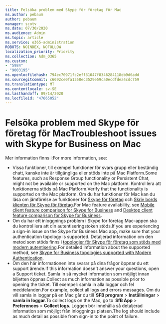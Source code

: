 ```yaml
---
title: Felsöka problem med Skype för företag för Mac
ms.author: pebaum
author: pebaum
manager: scotv
ms.date: 07/30/2020
ms.audience: Admin
ms.topic: article
ms.service: o365-administration
ROBOTS: NOINDEX, NOFOLLOW
localization_priority: Priority
ms.collection: Adm_O365
ms.custom:
- "5984"
- "9003195"
ms.openlocfilehash: 794ec70971fc2eff31047f8346284118eb9d6add
ms.sourcegitcommit: c6692ce0fa1358ec3529e59ca0ecdfdea4cdc759
ms.translationtype: MT
ms.contentlocale: sv-SE
ms.lasthandoff: 09/14/2020
ms.locfileid: "47665052"
---
```

# <a name="troubleshoot-issues-with-skype-for-business-on-mac"></a><span data-ttu-id="6f4e2-102">Felsöka problem med Skype för företag för Mac</span><span class="sxs-lookup"><span data-stu-id="6f4e2-102">Troubleshoot issues with Skype for Business on Mac</span></span>

<span data-ttu-id="6f4e2-103">Mer information finns i:</span><span class="sxs-lookup"><span data-stu-id="6f4e2-103">For more information, see:</span></span> 

- <span data-ttu-id="6f4e2-104">Vissa funktioner, till exempel funktioner för svars grupp eller beständig chatt, kanske inte är tillgängliga eller stöds inte på Mac Platform.</span><span class="sxs-lookup"><span data-stu-id="6f4e2-104">Some features, such as Response Group functionality or Persistent Chat, might not be available or supported on the Mac platform.</span></span> <span data-ttu-id="6f4e2-105">Kontrol lera att funktionerna stöds på Mac Platform.</span><span class="sxs-lookup"><span data-stu-id="6f4e2-105">Verify that the functionality is supported on the Mac platform.</span></span> <span data-ttu-id="6f4e2-106">Om du har funktioner för Mac kan du läsa om jämförelse av funktioner för [Skype för företag](https://technet.microsoft.com/library/Dn951412.aspx) och [Skriv bords klienten för Skype för företag](https://docs.microsoft.com/skypeforbusiness/plan-your-deployment/clients-and-devices/desktop-feature-comparison).</span><span class="sxs-lookup"><span data-stu-id="6f4e2-106">For Mac feature availability, see [Mobile client feature comparison for Skype for Business](https://technet.microsoft.com/library/Dn951412.aspx) and [Desktop client feature comparison for Skype for Business](https://docs.microsoft.com/skypeforbusiness/plan-your-deployment/clients-and-devices/desktop-feature-comparison).</span></span>
- <span data-ttu-id="6f4e2-107">Om du har ett inloggnings problem i Skype för företag Mac-appen ska du kontrol lera att din autentiseringstoken stöds.</span><span class="sxs-lookup"><span data-stu-id="6f4e2-107">If you are experiencing a sign-in issue on the Skype for Business Mac app, make sure that your authentication topology is supported.</span></span> <span data-ttu-id="6f4e2-108">Detaljerad information om den metod som stöds finns i [topologier för Skype för företag som stöds med modern autentisering](https://docs.microsoft.com/skypeforbusiness/plan-your-deployment/modern-authentication/topologies-supported).</span><span class="sxs-lookup"><span data-stu-id="6f4e2-108">For detailed information about the supported method, see [Skype for Business topologies supported with Modern Authentication](https://docs.microsoft.com/skypeforbusiness/plan-your-deployment/modern-authentication/topologies-supported).</span></span>  
- <span data-ttu-id="6f4e2-109">Om den här informationen inte svarar på dina frågor öppnar du ett support ärende.</span><span class="sxs-lookup"><span data-stu-id="6f4e2-109">If this information doesn't answer your questions, open a Support ticket.</span></span> <span data-ttu-id="6f4e2-110">Samla in så mycket information som möjligt innan biljetten öppnas.</span><span class="sxs-lookup"><span data-stu-id="6f4e2-110">Collect as much information as possible prior to opening the ticket.</span></span> <span data-ttu-id="6f4e2-111">Till exempel: samla in alla loggar och fel meddelanden.</span><span class="sxs-lookup"><span data-stu-id="6f4e2-111">For example, collect all logs and errors messages.</span></span> <span data-ttu-id="6f4e2-112">Om du vill samla in loggar på en Mac går du till  **SFB program**  >  **Inställningar**  >  **samla in loggar**.</span><span class="sxs-lookup"><span data-stu-id="6f4e2-112">To collect logs on the Mac, go to  **SfB App** > **Preferences** > **Collect logs**.</span></span>  <span data-ttu-id="6f4e2-113">Loggen bör innehålla så detaljerad information som möjligt från inloggnings platsen.</span><span class="sxs-lookup"><span data-stu-id="6f4e2-113">The log should include as much detail as possible from sign-in to the point of failure.</span></span>
